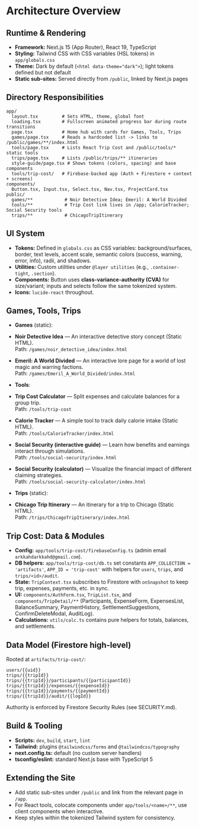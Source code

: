 # Architecture Overview

## Runtime & Rendering
- **Framework:** Next.js 15 (App Router), React 19, TypeScript
- **Styling:** Tailwind CSS with CSS variables (HSL tokens) in `app/globals.css`
- **Theme:** Dark by default (`<html data-theme="dark">`); light tokens defined but not default
- **Static sub-sites:** Served directly from `/public`, linked by Next.js pages

## Directory Responsibilities
```
app/
  layout.tsx         # Sets HTML, theme, global font
  loading.tsx        # Fullscreen animated progress bar during route transitions
  page.tsx           # Home hub with cards for Games, Tools, Trips
  games/page.tsx     # Reads a hardcoded list -> links to /public/games/**/index.html
  tools/page.tsx     # Lists React Trip Cost and /public/tools/* static tools
  trips/page.tsx     # Lists /public/trips/** itineraries
  style-guide/page.tsx # Shows tokens (colors, spacing) and base components
  tools/trip-cost/   # Firebase-backed app (Auth + Firestore + context + screens)
components/
  Button.tsx, Input.tsx, Select.tsx, Nav.tsx, ProjectCard.tsx
public/
  games/**            # Noir Detective Idea; Emeril: A World Divided
  tools/**            # Trip Cost link lives in /app; CalorieTracker; Social Security tools
  trips/**            # ChicagoTripItinerary
```

## UI System
- **Tokens:** Defined in `globals.css` as CSS variables: background/surfaces, border, text levels, accent scale, semantic colors (success, warning, error, info), radii, and shadows.
- **Utilities:** Custom utilities under `@layer utilities` (e.g., `.container-tight`, `.section`).
- **Components:** Button uses **class-variance-authority (CVA)** for size/variant; inputs and selects follow the same tokenized system.
- **Icons:** `lucide-react` throughout.

## Games, Tools, Trips
- **Games** (static):  
- **Noir Detective Idea** — An interactive detective story concept (Static HTML).  
  Path: `/games/noir_detective_idea/index.html`
- **Emeril: A World Divided** — An interactive lore page for a world of lost magic and warring factions.  
  Path: `/games/Emeril_A_World_Divided/index.html`

- **Tools**:  
- **Trip Cost Calculator** — Split expenses and calculate balances for a group trip.  
  Path: `/tools/trip-cost`
- **Calorie Tracker** — A simple tool to track daily calorie intake (Static HTML).  
  Path: `/tools/CalorieTracker/index.html`
- **Social Security (interactive guide)** — Learn how benefits and earnings interact through simulations.  
  Path: `/tools/social-security/index.html`
- **Social Security (calculator)** — Visualize the financial impact of different claiming strategies.  
  Path: `/tools/social-security-calculator/index.html`

- **Trips** (static):  
- **Chicago Trip Itinerary** — An itinerary for a trip to Chicago (Static HTML).  
  Path: `/trips/ChicagoTripItinerary/index.html`

## Trip Cost: Data & Modules
- **Config:** `app/tools/trip-cost/firebaseConfig.ts` (admin email `arkkahdarkkahd@gmail.com`).
- **DB helpers:** `app/tools/trip-cost/db.ts` set constants `APP_COLLECTION = 'artifacts'`, `APP_ID = 'trip-cost'` with helpers for `users`, `trips`, and `trips/<id>/audit`.
- **State:** `TripContext.tsx` subscribes to Firestore with `onSnapshot` to keep trip, expenses, payments, etc. in sync.
- **UI:** `components/AuthForm.tsx`, `TripList.tsx`, and `components/TripDetail/**` (Participants, ExpenseForm, ExpensesList, BalanceSummary, PaymentHistory, SettlementSuggestions, ConfirmDeleteModal, AuditLog).
- **Calculations:** `utils/calc.ts` contains pure helpers for totals, balances, and settlements.

## Data Model (Firestore high-level)
Rooted at `artifacts/trip-cost/`:
```
users/{{uid}}
trips/{{tripId}}
trips/{{tripId}}/participants/{{participantId}}
trips/{{tripId}}/expenses/{{expenseId}}
trips/{{tripId}}/payments/{{paymentId}}
trips/{{tripId}}/audit/{{logId}}
```
Authority is enforced by Firestore Security Rules (see SECURITY.md).

## Build & Tooling
- **Scripts:** `dev`, `build`, `start`, `lint`
- **Tailwind:** plugins `@tailwindcss/forms` and `@tailwindcss/typography`
- **next.config.ts:** default (no custom server handlers)
- **tsconfig/eslint:** standard Next.js base with TypeScript 5

## Extending the Site
- Add static sub-sites under `/public` and link from the relevant page in `/app`.
- For React tools, colocate components under `app/tools/<name>/**`, use client components when interactive.
- Keep styles within the tokenized Tailwind system for consistency.
